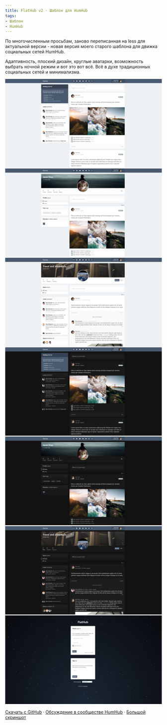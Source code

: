 ```yaml
---
title: FlatHub v2 · Шаблон для HumHub
tags:
- Шаблон
- HumHub
---
```


По многочисленным просьбам, заново переписанная на less для актуальной версии - новая версия моего старого шаблона для движка социальных сетей HumHub.

Адаптивность, плоский дизайн, круглые аватарки, возможность выбрать ночной режим и вот это вот всё. Всё в духе традиционных социальных сетей и минимализма.

<div class="fotorama">
	<img src="/media/portfolio/flathub-01.jpg" />
	<img src="/media/portfolio/flathub-02.jpg" />
	<img src="/media/portfolio/flathub-03.jpg" />
	<img src="/media/portfolio/flathub-04.jpg" />
	<img src="/media/portfolio/flathub-05.jpg" />
	<img src="/media/portfolio/flathub-06.jpg" />
    <img src="/media/portfolio/flathub-07.jpg" />
</div>

[Скачать с GitHub](https://github.com/sashatravkina/humhub-themes-flathub-v2) · [Обсуждение в сообществе HumHub](https://community.humhub.com/content/perma?id=169191) · [Большой скриншот](/media/portfolio/flathub.png)